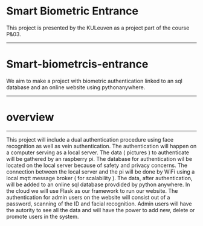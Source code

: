 # Smart Biometric Entrance 
This project is presented by the KULeuven as a project part of the course P&03. 
*** ***
# Smart-biometrcis-entrance
We aim to make a project with biometric authentication linked to an sql database and an online website using pythonanywhere.
*** ***
# overview
*** ***
This project will include a dual authentication procedure using face recognition as well as vein authentication. 
The authentication will happen on a computer serving as a local server. The data ( pictures ) to authenticate will be gathered by an raspberry pi. The database for authentication wil be located on the local server because of safety and privacy concerns. 
The connection between the local server and the pi will be done by WiFi using a local mqtt message broker ( for scalability ). The data, after authentication, 
will be added to an online sql database provdided by python anywhere. In the cloud we will use Flask as our framework to run our website. The authentication for admin users on the website will consist out of a password, scanning of the ID and facial recognition.
Admin users will have the autority to see all the data and will have the power to add new, delete or promote users in the system.
